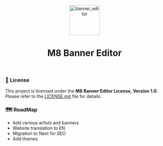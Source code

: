 <div align="center">
  <a href="https://banner.thegreensuits.fr">
    <img src="https://banner.thegreensuits.fr/favicon.png" alt="banner_editor" height="96" />
  </a>
  <h1>M8 Banner Editor</h1>
</div>
</br>

### 📃 License

This project is licensed under the **M8 Banner Editor License, Version 1.0**.\
Please refer to the [LICENSE.md](./LICENSE.md) file for details.

### 🗺️ RoadMap

- Add various artists and banners
- Website translation to EN
- Migration to Next for SEO
- Add themes 

